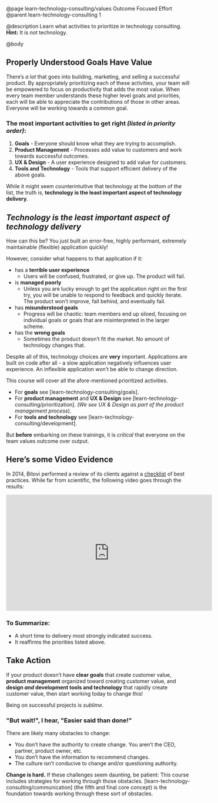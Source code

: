 @page learn-technology-consulting/values Outcome Focused Effort
@parent learn-technology-consulting 1

@description Learn what activities to prioritize in technology consulting. **Hint:** It is _not_ technology.

@body

## Properly Understood Goals Have Value

There’s _a lot_ that goes into building, marketing, and selling a successful product. By appropriately prioritizing each of these activities, your team will be empowered to focus on productivity that adds the most value. When every team member understands these higher level goals and priorities, each will be able to appreciate the contributions of those in other areas. Everyone will be working towards a common goal.

### The most important activities to get right _(listed in priority order)_:

1. **Goals** - Everyone should know what they are trying to accomplish.
2. **Product Management** - Processes add value to customers and work towards successful outcomes.
3. **UX & Design** - A user experience designed to add value for customers.
4. **Tools and Technology** - Tools that support efficient delivery of the above goals.

While it might seem counterintuitive
that technology at the bottom of the list, the truth is, **technology is the least important aspect of technology delivery**.

## _Technology is the least important aspect of technology delivery_

How can this be? You just built an error-free,
highly performant, extremely maintainable (flexible) application quickly!

However, consider what happens to that application if it:

- has a **terrible user experience**
  - Users will be confused, frustrated, or give up. The product will fail.
- is **managed poorly**
  - Unless you are lucky enough to
    get the application right on the first try, you will
    be unable to respond to feedback and quickly iterate.
    The product won’t improve, fall behind, and eventually fail.
- has **misunderstood goals**
  - Progress will be chaotic: team members end up siloed, focusing on individual goals or goals that are misinterpreted in the larger scheme.
- has the **wrong goals**
  - Sometimes the product doesn’t
    fit the market. No amount of technology changes that.

Despite all of this, technology choices are
**very** important. Applications are built on code after all - a slow application negatively influences user experience. An inflexible application won’t be able to change direction.

This course will cover all the afore-mentioned prioritized activities.

- For **goals** see [learn-technology-consulting/goals].
- For **product management** and **UX & Design** see [learn-technology-consulting/prioritization]. (_We see UX & Design as part of the product management process_).
- For **tools and technology** see [learn-technology-consulting/development].

But **before** embarking on these trainings, it is _critical_ that everyone on the team values outcome over output.

## Here’s some Video Evidence

In 2014, Bitovi performed a review of its clients against a
[checklist](https://github.com/bitovi/checklist) of best practices. While far from scientific, the following video goes through the results:

<iframe width="560" height="315" src="https://www.youtube.com/embed/20ebllexvuc" frameborder="0" allow="accelerometer; autoplay; encrypted-media; gyroscope; picture-in-picture" allowfullscreen></iframe>

### To Summarize:

- A short time to delivery most strongly indicated success.
- It reaffirms the priorities listed above.

## Take Action

If your product doesn’t have **clear goals** that create customer value, **product management** organized toward creating customer value, and **design _and_ development tools and technology** that rapidly create customer value, then start working today to change this!

Being on successful projects is _sublime_.

### "But wait!", I hear, "Easier said than done!"

There are likely many obstacles to change:

- You don’t have the authority to create change. You aren’t the CEO,
  partner, product owner, etc.
- You don’t have the information to recommend changes.
- The culture isn’t conducive to change and/or questioning authority.

**Change is hard.** If these challenges seem daunting, be patient: This course includes
strategies for working through those obstacles. [learn-technology-consulting/communication]
(the fifth and final core concept) is the foundation towards working through these sort of obstacles.

<!-- <p style="font-weight: bold; text-align: center;">
Next: [learn-technology-consulting/goals Learn how to create specific goals]
</p> -->
